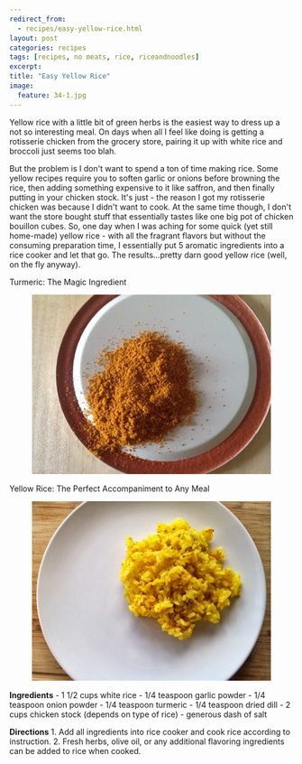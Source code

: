 ```yaml
---
redirect_from: 
  - recipes/easy-yellow-rice.html
layout: post
categories: recipes
tags: [recipes, no meats, rice, riceandnoodles]
excerpt: 
title: "Easy Yellow Rice"
image:
  feature: 34-1.jpg
---
```


Yellow rice with a little bit of green herbs is the easiest way to dress up a not so interesting meal.  On days when all I feel like doing is getting a rotisserie chicken from the grocery store, pairing it up with white rice and broccoli just seems too blah.  

But the problem is I don't want to spend a ton of time making rice.  Some yellow recipes require you to soften garlic or onions before browning the rice, then adding something expensive to it like saffron, and then finally putting in your chicken stock.  It's just - the reason I got my rotisserie chicken was because I didn't want to cook.  At the same time though, I don't want the store bought stuff that essentially tastes like one big pot of chicken bouillon cubes. So, one day when I was aching for some quick (yet still home-made) yellow rice - with all the fragrant flavors but without the consuming preparation time, I essentially put 5 aromatic ingredients into a rice cooker and let that go.  The results...pretty darn good yellow rice (well, on the fly anyway).

Turmeric: The Magic Ingredient 

<figure> <img src='/images/34-2.jpg'> </figure>

Yellow Rice: The Perfect Accompaniment to Any Meal

<figure> <img src='/images/34-3.jpg'> </figure>
<section class='recipe'>
<p><strong>Ingredients</strong>
- 1 1/2 cups white rice
- 1/4 teaspoon garlic powder
- 1/4 teaspoon onion powder
- 1/4 teaspoon turmeric
- 1/4 teaspoon dried dill
- 2 cups chicken stock (depends on type of rice)
- generous dash of salt</p>

<p><strong>Directions</strong>
1. Add all ingredients into rice cooker and cook rice according to instruction.
2. Fresh herbs, olive oil, or any additional flavoring ingredients can be added to rice when cooked.</p></section>